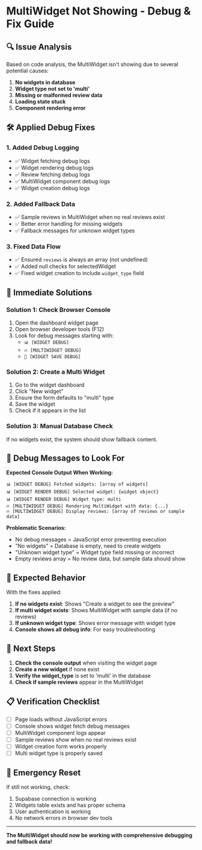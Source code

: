 # MultiWidget Not Showing - Debug & Fix Guide

## 🔍 Issue Analysis

Based on code analysis, the MultiWidget isn't showing due to several potential causes:

1. **No widgets in database**
2. **Widget type not set to 'multi'**
3. **Missing or malformed review data**
4. **Loading state stuck**
5. **Component rendering error**

## 🛠️ Applied Debug Fixes

### 1. Added Debug Logging
- ✅ Widget fetching debug logs
- ✅ Widget rendering debug logs
- ✅ Review fetching debug logs
- ✅ MultiWidget component debug logs
- ✅ Widget creation debug logs

### 2. Added Fallback Data
- ✅ Sample reviews in MultiWidget when no real reviews exist
- ✅ Better error handling for missing widgets
- ✅ Fallback messages for unknown widget types

### 3. Fixed Data Flow
- ✅ Ensured `reviews` is always an array (not undefined)
- ✅ Added null checks for selectedWidget
- ✅ Fixed widget creation to include `widget_type` field

## 🚀 Immediate Solutions

### Solution 1: Check Browser Console
1. Open the dashboard widget page
2. Open browser developer tools (F12)
3. Look for debug messages starting with:
   - `📊 [WIDGET DEBUG]`
   - `🔥 [MULTIWIDGET DEBUG]`
   - `🔧 [WIDGET SAVE DEBUG]`

### Solution 2: Create a Multi Widget
1. Go to the widget dashboard
2. Click "New widget"
3. Ensure the form defaults to "multi" type
4. Save the widget
5. Check if it appears in the list

### Solution 3: Manual Database Check
If no widgets exist, the system should show fallback content.

## 🔧 Debug Messages to Look For

**Expected Console Output When Working:**
```
📊 [WIDGET DEBUG] Fetched widgets: [array of widgets]
📊 [WIDGET RENDER DEBUG] Selected widget: {widget object}
📊 [WIDGET RENDER DEBUG] Widget type: multi
🔥 [MULTIWIDGET DEBUG] Rendering MultiWidget with data: {...}
🔥 [MULTIWIDGET DEBUG] Display reviews: [array of reviews or sample data]
```

**Problematic Scenarios:**
- No debug messages = JavaScript error preventing execution
- "No widgets" = Database is empty, need to create widgets
- "Unknown widget type" = Widget type field missing or incorrect
- Empty reviews array = No review data, but sample data should show

## 🎯 Expected Behavior

With the fixes applied:

1. **If no widgets exist**: Shows "Create a widget to see the preview"
2. **If multi widget exists**: Shows MultiWidget with sample data (if no reviews)
3. **If unknown widget type**: Shows error message with widget type
4. **Console shows all debug info**: For easy troubleshooting

## 🔄 Next Steps

1. **Check the console output** when visiting the widget page
2. **Create a new widget** if none exist
3. **Verify the widget_type** is set to 'multi' in the database
4. **Check if sample reviews** appear in the MultiWidget

## 📋 Verification Checklist

- [ ] Page loads without JavaScript errors
- [ ] Console shows widget fetch debug messages
- [ ] MultiWidget component logs appear
- [ ] Sample reviews show when no real reviews exist
- [ ] Widget creation form works properly
- [ ] Multi widget type is properly saved

## 🚨 Emergency Reset

If still not working, check:
1. Supabase connection is working
2. Widgets table exists and has proper schema
3. User authentication is working
4. No network errors in browser dev tools

---

**The MultiWidget should now be working with comprehensive debugging and fallback data!**